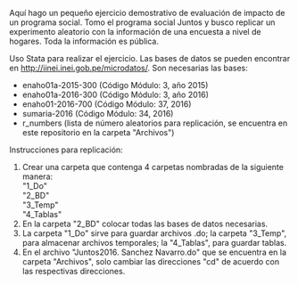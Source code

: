 Aquí hago un pequeño ejercicio demostrativo de evaluación de impacto de un programa social. Tomo el programa social Juntos y busco replicar un experimento aleatorio con la información de una encuesta a nivel de hogares. Toda la información es pública.

Uso Stata para realizar el ejercicio. Las bases de datos se pueden encontrar en http://iinei.inei.gob.pe/microdatos/. Son necesarias las bases:
* enaho01a-2015-300 (Código Módulo: 3, año 2015)
* enaho01a-2016-300 (Código Módulo: 3, año 2016)
* enaho01-2016-700 (Código Módulo: 37, 2016)
* sumaria-2016 (Código Módulo: 34, 2016)
* r_numbers (lista de número aleatorios para replicación, se encuentra en este repositorio en la carpeta "Archivos")

Instrucciones para replicación:  
1) Crear una carpeta que contenga 4 carpetas nombradas de la siguiente manera:  
  "1_Do"  
  "2_BD"  
  "3_Temp"  
  "4_Tablas"  
2) En la carpeta "2_BD" colocar todas las bases de datos necesarias.
3) La carpeta "1_Do" sirve para guardar archivos .do; la carpeta "3_Temp", para almacenar archivos temporales; la "4_Tablas", para guardar tablas.
4) En el archivo "Juntos2016. Sanchez Navarro.do" que se encuentra en la carpeta "Archivos", solo cambiar las direcciones "cd" de acuerdo con las respectivas direcciones.
